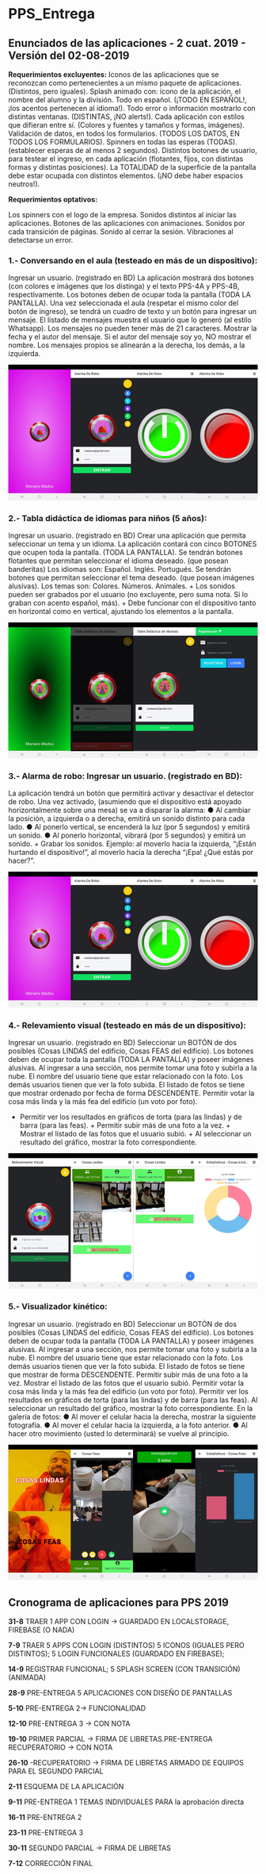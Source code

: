 # PPS_Entrega

## Enunciados de las aplicaciones - 2 cuat. 2019 - Versión del 02-08-2019 
**Requerimientos excluyentes:**
Iconos de las aplicaciones que se reconozcan como pertenecientes a un mismo paquete de aplicaciones. (Distintos, pero iguales). 
Splash animado con: ícono de la aplicación, el nombre del alumno y la división. 
Todo en español. (¡TODO EN ESPAÑOL!, ¡los acentos pertenecen al idioma!). 
Todo error o información mostrarlo con distintas ventanas. (DISTINTAS, ¡NO alerts!). 
Cada aplicación con estilos que difieran entre sí. (Colores y fuentes y tamaños y formas, imágenes). 
Validación de datos, en todos los formularios. (TODOS LOS DATOS, EN TODOS LOS FORMULARIOS). 
Spinners en todas las esperas (TODAS). (establecer esperas de al menos 2 segundos). 
Distintos botones de usuario, para testear el ingreso, en cada aplicación (flotantes, fijos, con distintas formas y distintas posiciones). 
La TOTALIDAD de la superficie de la pantalla debe estar ocupada con distintos elementos. (¡NO debe haber espacios neutros!). 

**Requerimientos optativos:**

Los spinners con el logo de la empresa.
Sonidos distintos al iniciar las aplicaciones. 
Botones de las aplicaciones con animaciones. 
Sonidos por cada transición de páginas. 
Sonido al cerrar la sesión. 
Vibraciones al detectarse un error. 

### 1.- Conversando en el aula (testeado en más de un dispositivo): 
Ingresar un usuario. (registrado en BD) La aplicación mostrará dos botones (con colores e imágenes que los distinga) y el texto PPS-4A y PPS-4B, respectivamente. 
Los botones deben de ocupar toda la pantalla (TODA LA PANTALLA). Una vez seleccionada el aula (respetar el mismo color del botón de ingreso), se tendrá un cuadro de texto y un botón para ingresar un mensaje. El listado de mensajes muestra el usuario que lo generó (al estilo Whatsapp). Los mensajes no pueden tener más de 21 caracteres. Mostrar la fecha y el autor del mensaje. Si el autor del mensaje soy yo, NO mostrar el nombre. Los mensajes propios se alinearán a la derecha, los demás, a la izquierda. 

![Conversando en el aula](https://github.com/marianomadou/PPS_Entrega/blob/master/documentacion/print_alarma.jpg)

### 2.- Tabla didáctica de idiomas para niños (5 años): 
Ingresar un usuario. (registrado en BD) Crear una aplicación que permita seleccionar un tema y un idioma. La aplicación contará con cinco BOTONES que ocupen toda la pantalla. (TODA LA PANTALLA). Se tendrán botones flotantes que permitan seleccionar el idioma deseado. (que posean banderitas) Los idiomas son: Español. Inglés. Portugués. Se tendrán botones que permitan seleccionar el tema deseado. (que posean imágenes alusivas). Los temas son: 
Colores. Números. Animales. + Los sonidos pueden ser grabados por el usuario (no excluyente, pero suma nota. Si lo 
graban con acento español, más). + Debe funcionar con el dispositivo tanto en horizontal como en vertical, ajustando los 
elementos a la pantalla. 

![Conversando en el aula](https://github.com/marianomadou/PPS_Entrega/blob/master/documentacion/print_didactica.jpg)

### 3.- Alarma de robo: Ingresar un usuario. (registrado en BD):
La aplicación tendrá un botón que permitirá activar y desactivar el detector de robo. Una vez activado, (asumiendo que el dispositivo está apoyado horizontalmente sobre una mesa) se va a disparar la alarma: 
● Al cambiar la posición, a izquierda o a derecha, emitirá un sonido distinto para cada lado. 
● Al ponerlo vertical, se encenderá la luz (por 5 segundos) y emitirá un sonido. 
● Al ponerlo horizontal, vibrará (por 5 segundos) y emitirá un sonido. + Grabar los sonidos. Ejemplo: al moverlo hacia la izquierda, “¡Están hurtando el dispositivo!”, al moverlo hacia la derecha “¡Epa! ¿Qué estás por hacer?”. 

![Conversando en el aula](https://github.com/marianomadou/PPS_Entrega/blob/master/documentacion/print_alarma.jpg)

### 4.- Relevamiento visual (testeado en más de un dispositivo): 
Ingresar un usuario. (registrado en BD) Seleccionar un BOTÓN de dos posibles (Cosas LINDAS del edificio, Cosas FEAS del edificio). Los botones deben de ocupar toda la pantalla (TODA LA PANTALLA) y poseer imágenes alusivas. Al ingresar a una sección, nos permite tomar una foto y subirla a la nube. El nombre del usuario tiene que estar relacionado con la foto. Los demás usuarios tienen que ver la foto subida. El listado de fotos se tiene que mostrar ordenado por fecha de forma DESCENDENTE. Permitir votar la cosa más linda y la más fea del edificio (un voto por foto). 
+ Permitir ver los resultados en gráficos de torta (para las lindas) y de barra (para las feas). + Permitir subir más de una foto a la vez. + Mostrar el listado de las fotos que el usuario subió. + Al seleccionar un resultado del gráfico, mostrar la foto correspondiente. 

![Conversando en el aula](https://github.com/marianomadou/PPS_Entrega/blob/master/documentacion/print_visual.jpg)

### 5.- Visualizador kinético: 
Ingresar un usuario. (registrado en BD) Seleccionar un BOTÓN de dos posibles (Cosas LINDAS del edificio, Cosas FEAS del edificio). Los botones deben de ocupar toda la pantalla (TODA LA PANTALLA) y poseer imágenes alusivas. Al ingresar a una sección, nos permite tomar una foto y subirla a la nube. El nombre del usuario tiene que estar relacionado con la foto. Los demás usuarios tienen que ver la foto subida. El listado de fotos se tiene que mostrar de forma DESCENDENTE. Permitir subir más de una foto a la vez. Mostrar el listado de las fotos que el usuario subió. Permitir votar la cosa más linda y la más fea del edificio (un voto por foto). Permitir ver los resultados en gráficos de torta (para las lindas) y de barra (para las feas). Al seleccionar un resultado del gráfico, mostrar la foto correspondiente. 
En la galería de fotos: 
● Al mover el celular hacia la derecha, mostrar la siguiente fotografía. 
● Al mover el celular hacia la izquierda, a la foto anterior. 
● Al hacer otro movimiento (usted lo determinará) se vuelve al principio. 

![Conversando en el aula](https://github.com/marianomadou/PPS_Entrega/blob/master/documentacion/print_kinectico.jpg)

## Cronograma de aplicaciones para PPS 2019
**31-8**
TRAER 1 APP CON LOGIN -> GUARDADO EN LOCALSTORAGE, FIREBASE (O NADA)

**7-9**
TRAER 5 APPS CON LOGIN (DISTINTOS)
5 ICONOS (IGUALES PERO DISTINTOS);
5 LOGIN FUNCIONALES (GUARDADO EN FIREBASE);

**14-9**
REGISTRAR FUNCIONAL; 5 SPLASH SCREEN (CON TRANSICIÓN)(ANIMADA)

**28-9**
PRE-ENTREGA 5 APLICACIONES CON DISEÑO DE PANTALLAS

**5-10**
PRE-ENTREGA 2-> FUNCIONALIDAD

**12-10**
PRE-ENTREGA 3 -> CON NOTA

**19-10**
PRIMER PARCIAL -> FIRMA DE LIBRETAS.PRE-ENTREGA RECUPERATORIO -> CON NOTA

**26-10**
-RECUPERATORIO -> FIRMA DE LIBRETAS ARMADO DE EQUIPOS PARA EL SEGUNDO PARCIAL

**2-11**
ESQUEMA DE LA APLICACIÓN

**9-11**
PRE-ENTREGA 1
TEMAS INDIVIDUALES PARA la aprobación directa

**16-11**
PRE-ENTREGA 2

**23-11**
PRE-ENTREGA 3

**30-11**
SEGUNDO PARCIAL -> FIRMA DE LIBRETAS

**7-12**
CORRECCIÓN FINAL
